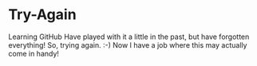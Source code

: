 # Try-Again
Learning GitHub
Have played with it a little in the past, but have forgotten everything!  So, trying again. :-)
Now I have a job where this may actually come in handy!
